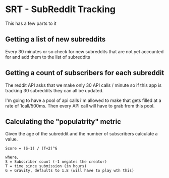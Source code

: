 # SRT - SubReddit Tracking

This has a few parts to it

## Getting a list of new subreddits

Every 30 minutes or so check for new subreddits that are not
yet accounted for and add them to the list of subreddits

## Getting a count of subscribers for each subreddit

The reddit API asks that we make only 30 API calls / minute so if this app
is tracking 30 subreddits they can all be updated.

I'm going to have a pool of api calls i'm allowed to make that gets
filled at a rate of 1call/500ms. Then every API call will have to
grab from this pool.

## Calculating the "populatrity" metric

Given the age of the subreddit and the number of subscribers calculate a value.

    Score = (S-1) / (T+2)^G

    where,
    S = Subscriber count (-1 negates the creator)
    T = time since submission (in hours)
    G = Gravity, defaults to 1.8 (will have to play wth this) 
